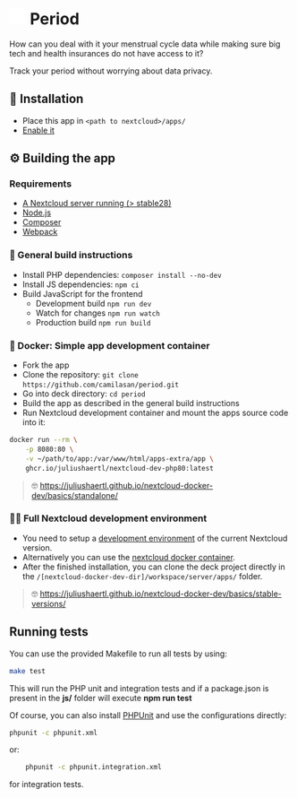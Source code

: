 #  <img src="img/app.svg" width="30"> Period

How can you deal with it your menstrual cycle data while making sure big tech and health insurances do not have access to it?

Track your period without worrying about data privacy.

## 💾 Installation

- Place this app in ```<path to nextcloud>/apps/```
- [Enable it](https://docs.nextcloud.com/server/latest/admin_manual/apps_management.html)

## ⚙️ Building the app

### Requirements

- [A Nextcloud server running (> stable28)](https://docs.nextcloud.com/server/latest/admin_manual/installation/index.html)
- [Node.js](https://nodejs.org/en/)
- [Composer](https://getcomposer.org/)
- [Webpack](https://webpack.js.org/)

### 📝 General build instructions

- Install PHP dependencies: `composer install --no-dev`
- Install JS dependencies: `npm ci`
- Build JavaScript for the frontend
    - Development build `npm run dev`
    - Watch for changes `npm run watch`
    - Production build `npm run build`

### 🐋 Docker: Simple app development container

- Fork the app
- Clone the repository: `git clone https://github.com/camilasan/period.git`
- Go into deck directory: `cd period`
- Build the app as described in the general build instructions
- Run Nextcloud development container and mount the apps source code into it:
```bash
docker run --rm \
    -p 8080:80 \
    -v ~/path/to/app:/var/www/html/apps-extra/app \
    ghcr.io/juliushaertl/nextcloud-dev-php80:latest
```
> 🤓 https://juliushaertl.github.io/nextcloud-docker-dev/basics/standalone/

### 👩‍💻 Full Nextcloud development environment

- You need to setup a [development environment](https://docs.nextcloud.com/server/latest/developer_manual//getting_started/devenv.html) of the current Nextcloud version. 
- Alternatively you can use the [nextcloud docker container](https://github.com/juliushaertl/nextcloud-docker-dev).
- After the finished installation, you can clone the deck project directly in the `/[nextcloud-docker-dev-dir]/workspace/server/apps/` folder.

> 🤓 https://juliushaertl.github.io/nextcloud-docker-dev/basics/stable-versions/

## Running tests
You can use the provided Makefile to run all tests by using:
```bash
make test
```
This will run the PHP unit and integration tests and if a package.json is present in the **js/** folder will execute **npm run test**

Of course, you can also install [PHPUnit](http://phpunit.de/getting-started.html) and use the configurations directly:

```bash
phpunit -c phpunit.xml
```
or:
```bash
    phpunit -c phpunit.integration.xml
```
for integration tests.
